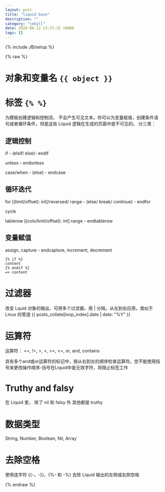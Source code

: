 ```yaml
---
layout: post
title: "liquid base"
description: ""
category: "jekyll"
date: 2020-06-12 13:37:32 +0800
tags: []
---
```

{% include JB/setup %}

{% raw %}
# 对象和变量名 `{{ object }}`

# 标签 `{% %}`
为模板创建逻辑和控制流， 不会产生可见文本。你可以为变量赋值，创建条件语句或者循环条件，但是这些 Liquid 逻辑在生成的页面中是不可见的。
分三类：
## 逻辑控制
if - (elsif/ else)- endif

unless - endunless

case/when - (else) - endcase
## 循环迭代
for [(limit/offset): int]/reversed/ range - (else/ break/ continue) - endfor

cycle

tablerow [(cols/limit/offset): int] range - endtablerow
## 变量赋值
assign, capture - endcapture, increment, decrement
```
{% if %}
content
{% endif %}
=> content
```
# 过滤器
改变 Lquid 对象的输出，可用多个过滤器，用 | 分隔，从左到右应用，类似于 Linux 的管道
{{ posts_collate[loop_index].date | date: "%Y" }}

# 运算符
运算符： ==, !=, >, <, >=, <=, or, and, contains

具有多个and或or运算符的标记中，按从右到左的顺序检查运算符。您不能使用括号来更改操作顺序-括号在Liquid中是无效字符，将阻止标签工作

# Truthy and falsy
在 Liquid 里， 除了 nil 和 falsy 外 其他都是 truthy

# 数据类型
String, Number, Boolean, Nil, Array

# 去除空格
使用连字符 {{-，-}}，{%- 和 -%} 去除 Liquid 输出的左侧或右侧空格

{% endraw %}
